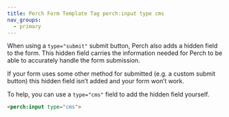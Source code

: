 ```yaml
---
title: Perch Form Template Tag perch:input type cms
nav_groups:
  - primary
---
```


When using a `type="submit"` submit button, Perch also adds a hidden field to the form. This hidden field carries the information needed for Perch to be able to accurately handle the form submission.

If your form uses some other method for submitted (e.g. a custom submit button) this hidden field isn’t added and your form won’t work.

To help, you can use a `type="cms"` field to add the hidden field yourself.

```html
<perch:input type="cms">
```
